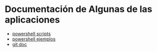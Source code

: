 # Documentación de Algunas de las aplicaciones
- [powershell scripts](doc/lenguajes/powershell/scripts.md)
- [powershell ejemplos](doc/lenguajes/powershell/ejemplos.md)
- [git doc](doc/aplicaciones/git/doc.md)
